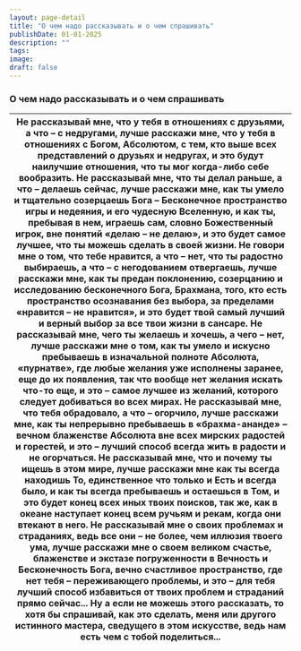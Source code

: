 ```yaml
---
layout: page-detail
title: "О чем надо рассказывать и о чем спрашивать"
publishDate: 01-01-2025
description: ""
tags:
image:
draft: false
---
```


### О чем надо рассказывать и о чем спрашивать

| Не рассказывай мне, что у тебя в отношениях с друзьями,  а что – с недругами, лучше расскажи мне, что у тебя в отношениях с Богом, Абсолютом,  с тем, кто выше всех представлений о друзьях и недругах,  и это будут наилучшие отношения,  что ты мог когда-либо себе вообразить. Не рассказывай мне, что ты делал раньше,  а что – делаешь сейчас, лучше расскажи мне,  как ты умело и тщательно созерцаешь Бога –  Бесконечное пространство игры и недеяния,  и его чудесную Вселенную, и как ты, пребывая в нем,  играешь сам, словно Божественный игрок,  вне понятий «делаю – не делаю», и это будет самое лучшее,  что ты можешь сделать в своей жизни. Не говори мне о том,  что тебе нравится, а что – нет,  что ты радостно выбираешь,  а что – с негодованием отвергаешь, лучше расскажи мне,  как ты предан поклонению, созерцанию и  исследованию бесконечного Бога, Брахмана, того, кто есть пространство осознавания без выбора,  за пределами «нравится – не нравится»,  и это будет твой самый лучший  и верный выбор за все твои жизни в сансаре. Не рассказывай мне, чего ты желаешь и хочешь,  а чего – нет, лучше расскажи мне о том,  как ты умело и искусно пребываешь в изначальной  полноте Абсолюта, «пурнатве», где любые желания уже исполнены заранее,  еще до их появления,  так что вообще нет желания искать что-то еще, и это – самое лучшее из желаний,  которого следует добиваться во всех мирах. Не рассказывай мне, что тебя обрадовало,  а что – огорчило, лучше расскажи мне,  как ты непрерывно пребываешь в «брахма-ананде» –  вечном блаженстве Абсолюта вне всех мирских радостей  и горестей, и это – лучший способ всегда жить в радости и не огорчаться. Не рассказывай мне, что и почему ты ищешь в этом мире,  лучше расскажи мне как ты всегда находишь То, единственное что только и Есть и всегда было,  и как ты всегда пребываешь и остаешься в Том,  и это будет конец всех иных твоих поисков, так же, как в океане наступает конец всем ручьям и рекам,  когда они втекают в него. Не рассказывай мне о своих проблемах и страданиях,  ведь все они – не более, чем иллюзия твоего ума, лучше расскажи мне о своем великом счастье,  блаженстве и экстазе погруженности в Вечность  и Бесконечность Бога,  вечно счастливое пространство,  где нет тебя – переживающего проблемы, и это – для тебя лучший способ избавиться  от твоих проблем и страданий прямо сейчас... Ну а если не можешь этого рассказать,  то хотя бы спрашивай, как это сделать,  меня или другого истинного мастера,  сведущего в этом искусстве, ведь нам есть чем с тобой поделиться... |
| ------------------------------------------------------------------------------------------------------------------------------------------------------------------------------------------------------------------------------------------------------------------------------------------------------------------------------------------------------------------------------------------------------------------------------------------------------------------------------------------------------------------------------------------------------------------------------------------------------------------------------------------------------------------------------------------------------------------------------------------------------------------------------------------------------------------------------------------------------------------------------------------------------------------------------------------------------------------------------------------------------------------------------------------------------------------------------------------------------------------------------------------------------------------------------------------------------------------------------------------------------------------------------------------------------------------------------------------------------------------------------------------------------------------------------------------------------------------------------------------------------------------------------------------------------------------------------------------------------------------------------------------------------------------------------------------------------------------------------------------------------------------------------------------------------------------------------------------------------------------------------------------------------------------------------------------------------------------------------------------------------------------------------------------------------------------------------------------------------------------------------------------------------------------------------------------------------------------------------------------------------------------------------------------------------------------------------------------------------------------------------------------------------------------------------------------------------------------------------------------------------------------------------------------------------------------------------------------------------------------------- |
  
  
